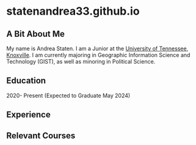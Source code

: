 # statenandrea33.github.io
## A Bit About Me

My name is Andrea Staten. I am a Junior at the [University of Tennessee, Knoxville](https://www.utk.edu/). I am currently majoring in Geographic Information Science and Technology (GIST), as well as minoring in Political Science. 

## Education

2020- Present (Expected to Graduate May 2024)
## Experience


## Relevant Courses

